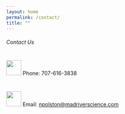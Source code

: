 ```yaml
---
layout: home
permalink: /contact/
title: ""
---
```

<h6>Contact Us</h6>

<div style="margin-top: 40px">
<img src="{{ site.url }}{{ site.baseurl }}/assets/images/phone-icon.png" alt="" class="align-left" style="width:40px;  margin-top: 0">
Phone: 707-616-3838
<div style="clear:both"></div>
</div>
<div style="margin-top: 40px">
<img src="{{ site.url }}{{ site.baseurl }}/assets/images/mail-icon.png" alt="" class="align-left" style="width: 40px; margin-top: 0">
Email: <a href="mailto:npolston@madriverscience.com">npolston@madriverscience.com</a>
<div style="clear:both"></div>
</div>
